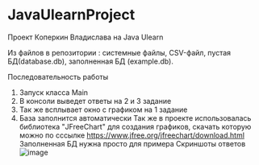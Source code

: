 # JavaUlearnProject
Проект Коперкин Владислава на Java Ulearn 

Из файлов в репозитории : системные файлы, CSV-файл, пустая БД(database.db), заполненная БД (example.db).

Последовательность работы 
  1. Запуск класса Main 
  2. В консоли выведет ответы на 2 и 3 задание
  3. Так же всплывает окно с графиком на 1 задание
  4. База заполнится автоматически
 Так же в проекте использовалась библиотека "JFreeChart" для создания графиков, скачать которую можно по сссылке https://www.jfree.org/jfreechart/download.html
 Заполненная БД нужна просто для примера 
  Скриншоты ответов
  ![image](https://user-images.githubusercontent.com/116348495/209729009-a546c96e-0ddc-4161-aeca-ace681177769.png)
